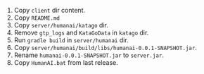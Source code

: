 1. Copy `client` dir content.
2. Copy `README.md`
3. Copy `server/humanai/katago` dir.
4. Remove `gtp_logs` and `KataGoData` in `katago` dir.
5. Run `gradle build` in `server/humanai` dir.
6. Copy `server/humanai/build/libs/humanai-0.0.1-SNAPSHOT.jar`.
7. Rename `humanai-0.0.1-SNAPSHOT.jar` to `server.jar`.
8. Copy `HumanAI.bat` from last release.